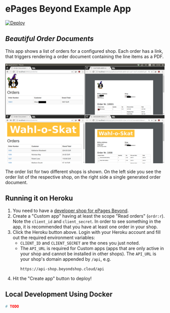 # ePages Beyond Example App

[![Deploy](https://www.herokucdn.com/deploy/button.svg)](https://heroku.com/deploy?template=https://github.com/ooz/epages-beyond-app/tree/master)

## *Beautiful Order Documents*

This app shows a list of orders for a configured shop.
Each order has a link, that triggers rendering a order document containing the line items as a PDF.

![Screenshot of the app](screenshot.png)

The order list for two different shops is shown.
On the left side you see the order list of the respective shop, on the right side a single generated order document.

## Running it on Heroku

1. You need to have a [developer shop for ePages Beyond](https://signup.beyondshop.cloud/epages).
2. Create a "Custom app" having at least the scope "Read orders" (`ordr:r`). Note the `client_id` and `client_secret`.
   In order to see something in the app, it is recommended that you have at least one order in your shop.
3. Click the Heroku button above. Login with your Heroku account and fill out the required environment variables:
    * `CLIENT_ID` and `CLIENT_SECRET` are the ones you just noted.
    * The `API_URL` is required for Custom apps (apps that are only active in your shop and cannot be installed in other shops).
      The `API_URL` is your shop's domain appended by `/api`, e.g.
      ```http
      https://api-shop.beyondshop.cloud/api
      ```
4. Hit the "Create app" button to deploy!

## Local Development Using Docker

```bash
# TODO
```
